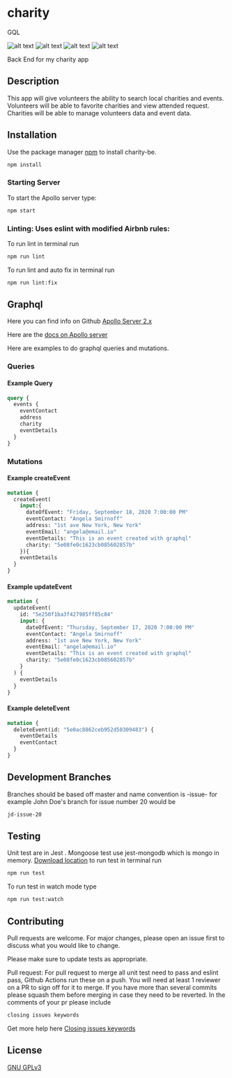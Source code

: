 # charity

GQL

![alt text](https://img.shields.io/github/issues/wesbubeck/charity-be "Issues Badge")
![alt text](https://img.shields.io/github/forks/wesbubeck/charity-be "Forks Badge")
![alt text](https://img.shields.io/github/stars/wesbubeck/charity-be "Issues Badge")
![alt text](https://img.shields.io/github/license/wesbubeck/charity-be "Issues Badge")

Back End for my charity app

## Description

This app will give volunteers the ability to search local charities and events. Volunteers will be able to favorite charities and view attended request. Charities will be able to manage volunteers data and event data.

## Installation

Use the package manager [npm](https://www.npmjs.com/) to install charity-be.

```bash
npm install
```

### Starting Server

To start the Apollo server type:

```bash
npm start
```

### Linting: Uses eslint with modified Airbnb rules:

To run lint in terminal run

```bash
npm run lint
```

To run lint and auto fix in terminal run

```bash
npm run lint:fix
```

## Graphql

Here you can find info on Github [Apollo Server 2.x](https://github.com/apollographql/apollo-server)

Here are the [docs on Apollo server](https://www.apollographql.com/docs/apollo-server/getting-started/)

Here are examples to do graphql queries and mutations.

### Queries

#### Example Query

```graphql
query {
  events {
    eventContact
    address
    charity
    eventDetails
  }
}
```

### Mutations

#### Example createEvent

```graphql
mutation {
  createEvent(
    input:{
      dateOfEvent: "Friday, September 18, 2020 7:00:00 PM"
      eventContact: "Angela Smirnoff"
      address: "1st ave New York, New York"
      eventEmail: "angela@email.io"
      eventDetails: "This is an event created with graphql"
      charity: "5e08fe0c1623cb085602857b"
    }){
    eventDetails
  }
}

```

#### Example updateEvent

```graphql
mutation {
  updateEvent(
    id: "5e250f1ba3f427985ff85c84"
    input: {
      dateOfEvent: "Thursday, September 17, 2020 7:00:00 PM"
      eventContact: "Angela Smirnoff"
      address: "1st ave New York, New York"
      eventEmail: "angela@email.io"
      eventDetails: "This is an event created with graphql"
      charity: "5e08fe0c1623cb085602857b"
    }
  ) {
    eventDetails
  }
}
```

#### Example deleteEvent

```graphql
mutation {
  deleteEvent(id: "5e0ac8862ceb952d50309483") {
    eventDetails
    eventContact
  }
}
```

## Development Branches

Branches should be based off master and name convention is -issue- for example John Doe's branch for issue number 20 would be

```bash
jd-issue-20
```

## Testing

Unit test are in Jest . Mongoose test use jest-mongodb which is mongo in memory. [Download location](https://github.com/shelfio/jest-mongodb)
to run test in terminal run

```bash
npm run test
```

To run test in watch mode type

```bash
npm run test:watch
```

## Contributing

Pull requests are welcome. For major changes, please open an issue first to discuss what you would like to change.

Please make sure to update tests as appropriate.

Pull request: For pull request to merge all unit test need to pass and eslint pass, Github Actions run these on a push. You will need at least 1 reviewer on a PR to sign off for it to merge. If you have more than several commits please squash them before merging in case they need to be reverted. In the comments of your pr please include

```bash
closing issues keywords
```

Get more help here [Closing issues keywords](https://help.github.com/en/github/managing-your-work-on-github/closing-issues-using-keywords)

## License

[GNU GPLv3](https://choosealicense.com/licenses/gpl-3.0/)
